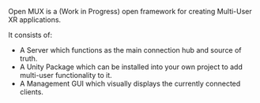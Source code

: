 Open MUX is a (Work in Progress) open framework for creating Multi-User XR applications.

It consists of:
- A Server which functions as the main connection hub and source of truth.
- A Unity Package which can be installed into your own project to add multi-user functionality to it.
- A Management GUI which visually displays the currently connected clients.
